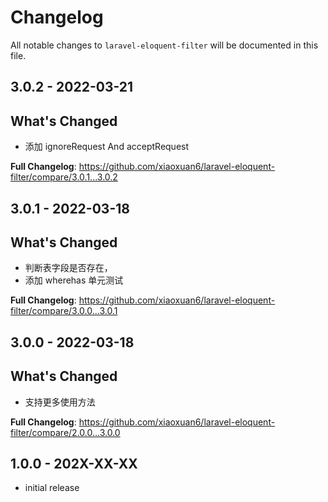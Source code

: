 # Changelog

All notable changes to `laravel-eloquent-filter` will be documented in this file.

## 3.0.2 - 2022-03-21

## What's Changed

- 添加 ignoreRequest And acceptRequest

**Full Changelog**: https://github.com/xiaoxuan6/laravel-eloquent-filter/compare/3.0.1...3.0.2

## 3.0.1 - 2022-03-18

## What's Changed

- 判断表字段是否存在，
- 添加 wherehas 单元测试

**Full Changelog**: https://github.com/xiaoxuan6/laravel-eloquent-filter/compare/3.0.0...3.0.1

## 3.0.0 - 2022-03-18

## What's Changed

- 支持更多使用方法

**Full Changelog**: https://github.com/xiaoxuan6/laravel-eloquent-filter/compare/2.0.0...3.0.0

## 1.0.0 - 202X-XX-XX

- initial release
